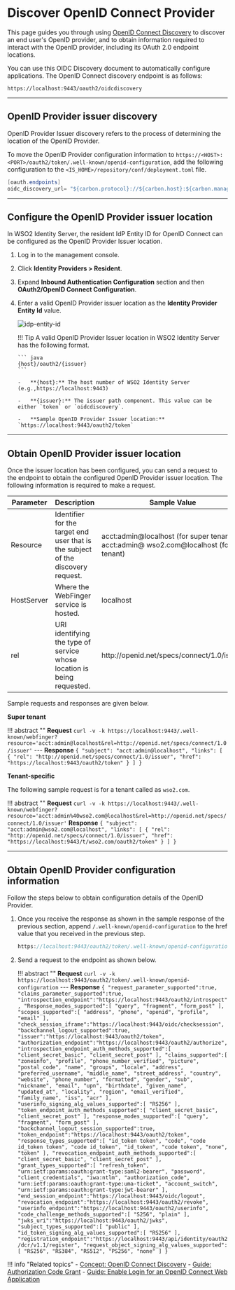 # Discover OpenID Connect Provider

This page guides you through using [OpenID Connect Discovery]({{base_path}}/references/concepts/authentication/discovery) to discover an end user's OpenID provider, and to obtain information required to interact with the OpenID provider, including its OAuth 2.0 endpoint locations. 

You can use this OIDC Discovery document to automatically configure applications. The OpenID Connect discovery endpoint is as follows:

```
https://localhost:9443/oauth2/oidcdiscovery
```

-----

## OpenID Provider issuer discovery

OpenID Provider Issuer discovery refers to the process of determining the location of the OpenID Provider.

To move the OpenID Provider configuration information to `https://<HOST>:<PORT>/oauth2/token/.well-known/openid-configuration`, add the following configuration to the `<IS_HOME>/repository/conf/deployment.toml` file.
    
``` java
[oauth.endpoints]
oidc_discovery_url= "${carbon.protocol}://${carbon.host}:${carbon.management.port}/oauth2/token"
```

----

## Configure the OpenID Provider issuer location

In WSO2 Identity Server, the resident IdP Entity ID for OpenID Connect can be configured as the OpenID Provider Issuer location. 

1.  Log in to the management console.

2.  Click **Identity Providers > Resident**. 

3.  Expand **Inbound Authentication Configuration** section and then **OAuth2/OpenID Connect Configuration**.

4.  Enter a valid OpenID Provider issuer location as the **Identity Provider Entity Id** value.  

    ![idp-entity-id]( {{base_path}}/assets/img/guides/idp-entity-id.png) 

    !!! Tip
        A valid OpenID Provider Issuer location in WSO2 Identity Server has the following format.

        ``` java
        {host}/oauth2/{issuer}
        ```

	    -   **{host}:** The host number of WSO2 Identity Server (e.g.,https://localhost:9443)

	    -   **{issuer}:** The issuer path component. This value can be either `token` or `oidcdiscovery`.

	    -   **Sample OpenID Provider Issuer location:** `https://localhost:9443/oauth2/token`

----

## Obtain OpenID Provider issuer location

Once the issuer location has been configured, you can send a request to the endpoint to obtain the configured OpenID Provider issuer location.
The following information is required to make a request.

<table>
<thead>
<tr class="header">
<th>Parameter</th>
<th>Description</th>
<th>Sample Value</th>
</tr>
</thead>
<tbody>
<tr class="odd">
<td>Resource</td>
<td>Identifier for the target end user that is the subject of the discovery request.</td>
<td>acct:admin@localhost (for super tenant)<br />
acct:admin@ wso2.com@localhost (for tenant)</td>
</tr>
<tr class="even">
<td>HostServer</td>
<td>Where the WebFinger service is hosted.</td>
<td>localhost</td>
</tr>
<tr class="odd">
<td>rel</td>
<td>URI identifying the type of service whose location is being requested.</td>
<td>http://openid.net/specs/connect/1.0/issuer</td>
</tr>
</tbody>
</table>

Sample requests and responses are given below.

**Super tenant**

!!! abstract ""
    **Request**
    ```
    curl -v -k https://localhost:9443/.well-known/webfinger?resource='acct:admin@localhost&rel=http://openid.net/specs/connect/1.0/issuer'
    ```
    ---
    **Response**
    ```
    {
      "subject": "acct:admin@localhost",
      "links": [
         {
            "rel": "http://openid.net/specs/connect/1.0/issuer",
            "href": "https://localhost:9443/oauth2/token"
         }
      ]
    }
    ```

**Tenant-specific**

The following sample request is for a tenant called as `wso2.com`.

!!! abstract ""
    **Request**
    ```
    curl -v -k https://localhost:9443/.well-known/webfinger?resource='acct:admin%40wso2.com@localhost&rel=http://openid.net/specs/connect/1.0/issuer'
    ```
    **Response**
    ```
    {
    "subject": "acct:admin@wso2.com@localhost",
    "links": [
        {
            "rel": "http://openid.net/specs/connect/1.0/issuer",
            "href": "https://localhost:9443/t/wso2.com/oauth2/token"
        }
    ]
    }
    ```

----

## Obtain OpenID Provider configuration information

Follow the steps below to obtain configuration details of the OpenID Provider.

1.  Once you receive the response as shown in the sample response of the previous section, append `/.well-known/openid-configuration` to the href value that you received in the previous step.

    ``` java
    https://localhost:9443/oauth2/token/.well-known/openid-configuration
    ```

2.  Send a request to the endpoint as shown below.

    !!! abstract ""
        **Request**
        ```
        curl -v -k https://localhost:9443/oauth2/token/.well-known/openid-configuration
        ```
        ---
        **Response**
        ```
        {
            "request_parameter_supported":true,
            "claims_parameter_supported":true,
            "introspection_endpoint":"https://localhost:9443/oauth2/introspect",
            "Response_modes_supported":[
                "query",
                "fragment",
                "form_post"
            ],
            "scopes_supported":[
                "address",
                "phone",
                "openid",
                "profile",
                "email"
            ],
            "check_session_iframe":"https://localhost:9443/oidc/checksession",
            "backchannel_logout_supported":true,
            "issuer":"https://localhost:9443/oauth2/token",
            "authorization_endpoint":"https://localhost:9443/oauth2/authorize",
            "introspection_endpoint_auth_methods_supported":[
                "client_secret_basic",
                "client_secret_post"
            ],
            "claims_supported":[
                "zoneinfo",
                "profile",
                "phone_number_verified",
                "picture",
                "postal_code",
                "name",
                "groups",
                "locale",
                "address",
                "preferred_username",
                "middle_name",
                "street_address",
                "country",
                "website",
                "phone_number",
                "formatted",
                "gender",
                "sub",
                "nickname",
                "email",
                "upn",
                "birthdate",
                "given_name",
                "updated_at",
                "locality",
                "region",
                "email_verified",
                "family_name",
                "iss",
                "acr"
            ],
            "userinfo_signing_alg_values_supported":[
                "RS256"
            ],
            "token_endpoint_auth_methods_supported":[
                "client_secret_basic",
                "client_secret_post"
            ],
            "response_modes_supported":[
                "query",
                "fragment",
                "form_post"
            ],
            "backchannel_logout_session_supported":true,
            "token_endpoint":"https://localhost:9443/oauth2/token",
            "response_types_supported":[
                "id_token token",
                "code",
                "code id_token token",
                "code id_token",
                "id_token",
                "code token",
                "none",
                "token"
            ],
            "revocation_endpoint_auth_methods_supported":[
                "client_secret_basic",
                "client_secret_post"
            ],
            "grant_types_supported":[
                "refresh_token",
                "urn:ietf:params:oauth:grant-type:saml2-bearer",
                "password",
                "client_credentials",
                "iwa:ntlm",
                "authorization_code",
                "urn:ietf:params:oauth:grant-type:uma-ticket",
                "account_switch",
                "urn:ietf:params:oauth:grant-type:jwt-bearer"
            ],
            "end_session_endpoint":"https://localhost:9443/oidc/logout",
            "revocation_endpoint":"https://localhost:9443/oauth2/revoke",
            "userinfo_endpoint":"https://localhost:9443/oauth2/userinfo",
            "code_challenge_methods_supported":[
                "S256",
                "plain"
            ],
            "jwks_uri":"https://localhost:9443/oauth2/jwks",
            "subject_types_supported":[
                "public"
            ],
            "id_token_signing_alg_values_supported":[
                "RS256"
            ],
            "registration_endpoint":"https://localhost:9443/api/identity/oauth2/dcr/v1.1/register",
            "request_object_signing_alg_values_supported":[
                "RS256",
                "RS384",
                "RS512",
                "PS256",
                "none"
            ]
        }
        ```


!!! info "Related topics"
    - [Concept: OpenID Connect Discovery]({{base_path}}/references/concepts/authentication/discovery)
    - [Guide: Authorization Code Grant]({{base_path}}/guides/access-delegation/authorization-code/)
    - [Guide: Enable Login for an OpenID Connect Web Application]({{base_path}}/guides/login/webapp-oidc)
